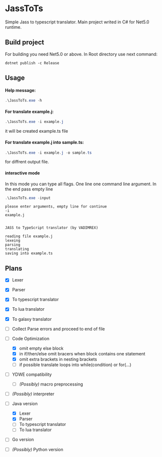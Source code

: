 # JassToTs
Simple Jass to typescript translator. Main project writed in C# for Net5.0 runtime.

## Build project
For building you need Net5.0 or above. In Root directory use next command:
```shell
dotnet publish -c Release
```

## Usage
#### Help message:
```powershell
.\JassToTs.exe -h
```
#### For translate example.j:
```powershell
.\JassToTs.exe -i example.j
```
it will be created example.ts file
#### For translate example.j into sample.ts:
```powershell
.\JassToTs.exe -i example.j -o sample.ts
```
for diffrent output file.
#### interactive mode
In this mode you can type all flags. One line one command line argument. In the end pass empty line
```powershell
.\JassToTs.exe -input
```
```
please enter arguments, empty line for continue
-i
example.j


JASS to TypeScript translator (by VADIMREX)

reading file example.j
lexeing
parsing
translating
saving into example.ts
```

## Plans
 - [x] Lexer
 - [x] Parser
 - [x] To typescript translator
 - [x] To lua translator
 - [x] To galaxy translator
 - [ ] Collect Parse errors and proceed to end of file
 - [ ] Code Optimization
   - [x] omit empty else block
   - [x] in if/then/else omit bracers when block contains one statement
   - [x] omit extra brackets in nesting brackets
   - [ ] if possible translate loops into while(condition) or for(...)
 - [ ] YDWE compatibility
   - [ ] *(Possibly)* macro preprocessing
 - [ ] *(Possibly)* interpreter
 - [ ] Java version
   - [x] Lexer
   - [x] Parser
   - [ ] To typescript translator
   - [ ] To lua translator
 - [ ] Go version
 - [ ] *(Possibly)* Python version


